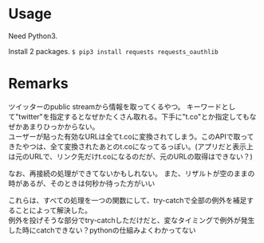 # Usage
Need Python3.  

Install 2 packages.
`$ pip3 install requests requests_oauthlib` 

# Remarks
ツイッターのpublic streamから情報を取ってくるやつ。
キーワードとして"twitter"を指定するとなぜかたくさん取れる。下手に"t.co"とか指定してもなぜかあまりひっかからない。  
ユーザーが貼った有効なURLは全てt.coに変換されてしまう。このAPIで取ってきたやつは、全て変換されたあとのt.coになってるっぽい。(アプリだと表示上は元のURLで、リンク先だけt.coになるのだが、元のURLの取得はできない？)   
  
なお、再接続の処理ができてないかもしれない。
また、リザルトが空のままの時があるが、そのときは何秒か待った方がいい  
  
これらは、すべての処理を一つの関数にして、try-catchで全部の例外を補足することによって解決した。  
例外を投げそうな部分でtry-catchしただけだと、変なタイミングで例外が発生した時にcatchできない？pythonの仕組みよくわかってない
